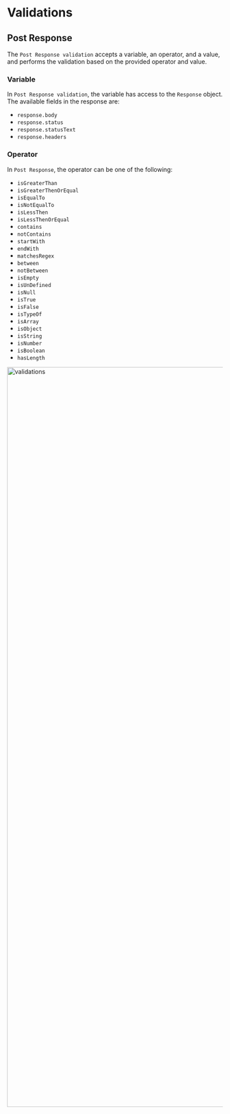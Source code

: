 # Validations

## Post Response

The `Post Response validation` accepts a variable, an operator, and a value, and performs the validation based on the provided operator and value.

### Variable

In `Post Response validation`, the variable has access to the `Response` object. The available fields in the response are:

- `response.body`
- `response.status`
- `response.statusText`
- `response.headers`

### Operator

In `Post Response`, the operator can be one of the following:

- `isGreaterThan`
- `isGreaterThenOrEqual`
- `isEqualTo`
- `isNotEqualTo`
- `isLessThen`
- `isLessThenOrEqual`
- `contains`
- `notContains`
- `startWith`
- `endWith`
- `matchesRegex`
- `between`
- `notBetween`
- `isEmpty`
- `isUnDefined`
- `isNull`
- `isTrue`
- `isFalse`
- `isTypeOf`
- `isArray`
- `isObject`
- `isString`
- `isNumber`
- `isBoolean`
- `hasLength`

<img width="1728" alt="validations" src="https://github.com/user-attachments/assets/27c72221-25a9-48fe-a351-fb1f5e04fc3c">

